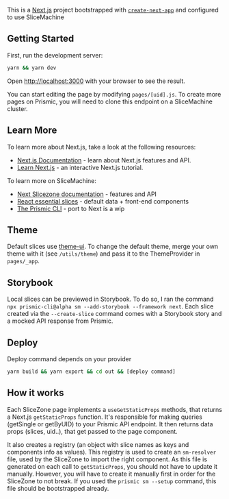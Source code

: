 This is a [Next.js](https://nextjs.org/) project bootstrapped with [`create-next-app`](https://github.com/zeit/next.js/tree/canary/packages/create-next-app) and configured to use SliceMachine

## Getting Started

First, run the development server:

```bash
yarn && yarn dev
```

Open [http://localhost:3000](http://localhost:3000/homepage) with your browser to see the result.

You can start editing the page by modifying `pages/[uid].js`. To create more pages on Prismic, you will need to clone this endpoint on a SliceMachine cluster.

## Learn More

To learn more about Next.js, take a look at the following resources:

- [Next.js Documentation](https://nextjs.org/docs) - learn about Next.js features and API.
- [Learn Next.js](https://nextjs.org/learn) - an interactive Next.js tutorial.

To learn more on SliceMachine:
- [Next Slicezone documentation](https://github.com/prismicio/slice-machine/blob/master/packages/next-slicezone) - features and API
- [React essential slices](https://github.com/prismicio/essential-slices) - default data + front-end components
- [The Prismic CLI](https://www.slicemachine.dev/documentation/the-prismic-cli) - port to Next is a wip

## Theme

Default slices use [theme-ui](https://theme-ui.com). To change the default theme, merge your own theme with it (see `/utils/theme`) and pass it to the ThemeProvider in `pages/_app`.

## Storybook

Local slices can be previewed in Storybook. To do so, I ran the command `npx prismic-cli@alpha sm --add-storybook --framework next`. Each slice created via the `--create-slice` command comes with a Storybook story and a mocked API response from Prismic.

## Deploy
Deploy command depends on your provider

```bash
yarn build && yarn export && cd out && [deploy command]
````

## How it works

Each SliceZone page implements a `useGetStaticProps` methods, that returns a Next.js `getStaticProps` function. It's responsible for making queries (getSingle or getByUID) to your Prismic API endpoint. It then returns data props (slices, uid..), that get passed to the page component.

It also creates a registry (an object with slice names as keys and components info as values). This registry is used to create an `sm-resolver` file, used by the SliceZone to import the right component. As this file is generated on each call to `getStaticProps`, you should not have to update it manually. However, you will have to create it manually first in order for the SliceZone to not break. If you used the `prismic sm --setup` command, this file should be bootstrapped already.

